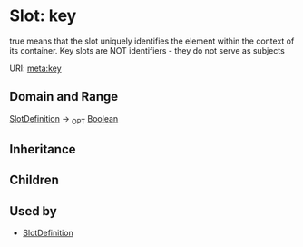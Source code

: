 # Slot: key


true means that the slot uniquely identifies the element within the context of its container.  Key slots are NOT identifiers - they do not serve as subjects

URI: [meta:key](https://w3id.org/biolink/biolinkml/meta/key)
## Domain and Range

[SlotDefinition](SlotDefinition.md) ->  <sub>OPT</sub> [Boolean](Boolean.md)
## Inheritance

## Children

## Used by

 * [SlotDefinition](SlotDefinition.md)

